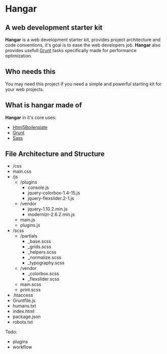 # Hangar #
## A web development starter kit  ##

**Hangar** is a web development starter kit, provides project architecture and code conventions, it's goal is to ease the web developers job.
**Hangar** also provides usefull [Grunt](Gru "Gruntjs") tasks specifically made for performance optimization.

## Who needs this ##

You may need this project if you need a simple and powerful starting kit for your web projects.

## What is hangar made of ##
**Hangar** in it's core uses: 

- [Html5Boilerplate](https://github.com/h5bp/html5-boilerplate)
- [Grunt](Gru "Gruntjs") 
- [Sass](https://github.com/nex3/sass)


## File Architecture and Structure ##
- /css
-	main.css
- /js
	- /plugins
 		- console.js
 		- jquery-colorbox-1.4-15.js
 		- jquery-flexslider.2-1.js
 	- /vendor
 	 	- jquery-1.10.2.min.js
 	 	- modernizr-2.6.2.min.js
 	- main.js
 	- plugins.js
- /scss
 	- /partials
 		- _base.scss
 		- _grids.scss
 		- _helpers.scss
 		- _normalize.scss
 		- _typography.scss
 	- /vendor
 		- _colorbox.scss
 		- _flexslider.scss
 	- main.scss
 	- print.scss
- .htaccess
- Gruntfile.js
- humans.txt
- index.html
- package.json
- robots.txt

Todo:

- plugins
- workflow